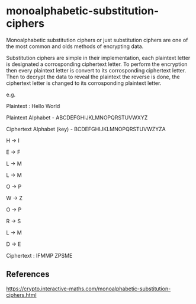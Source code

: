 # monoalphabetic-substitution-ciphers 

Monoalphabetic substitution ciphers or just substitution ciphers are one of the most common and olds methods of encrypting data.

Substitution ciphers are simple in their implementation, each plaintext letter is designated a corrosponding ciphertext letter. To perform the encryption then every plaintext letter is convert to its corrosponding ciphertext letter. Then to decrypt the data to reveal the plaintext the reverse is done, the ciphertext letter is changed to its corrosponding plaintext letter.

e.g.

Plaintext : Hello World

Plaintext Alphabet        - ABCDEFGHIJKLMNOPQRSTUVWXYZ

Ciphertext Alphabet (key) - BCDEFGHIJKLMNOPQRSTUVWZYZA 

H -> I

E -> F

L -> M

L -> M

O -> P

W -> Z

O -> P

R -> S

L -> M

D -> E

Ciphertext : IFMMP ZPSME

## References

https://crypto.interactive-maths.com/monoalphabetic-substitution-ciphers.html

